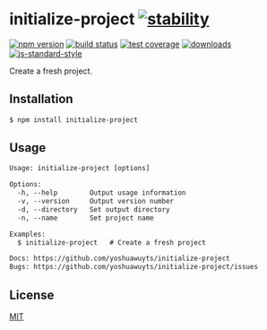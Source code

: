 # initialize-project [![stability][0]][1]
[![npm version][2]][3] [![build status][4]][5] [![test coverage][6]][7]
[![downloads][8]][9] [![js-standard-style][10]][11]

Create a fresh project.

## Installation
```sh
$ npm install initialize-project
```

## Usage
```txt
Usage: initialize-project [options]

Options:
  -h, --help        Output usage information
  -v, --version     Output version number
  -d, --directory   Set output directory
  -n, --name        Set project name

Examples:
  $ initialize-project   # Create a fresh project

Docs: https://github.com/yoshuawuyts/initialize-project
Bugs: https://github.com/yoshuawuyts/initialize-project/issues
```

## License
[MIT](https://tldrlegal.com/license/mit-license)

[0]: https://img.shields.io/badge/stability-experimental-orange.svg?style=flat-square
[1]: https://nodejs.org/api/documentation.html#documentation_stability_index
[2]: https://img.shields.io/npm/v/initialize-project.svg?style=flat-square
[3]: https://npmjs.org/package/initialize-project
[4]: https://img.shields.io/travis/yoshuawuyts/initialize-project/master.svg?style=flat-square
[5]: https://travis-ci.org/yoshuawuyts/initialize-project
[6]: https://img.shields.io/codecov/c/github/yoshuawuyts/initialize-project/master.svg?style=flat-square
[7]: https://codecov.io/github/yoshuawuyts/initialize-project
[8]: http://img.shields.io/npm/dm/initialize-project.svg?style=flat-square
[9]: https://npmjs.org/package/initialize-project
[10]: https://img.shields.io/badge/code%20style-standard-brightgreen.svg?style=flat-square
[11]: https://github.com/feross/standard
